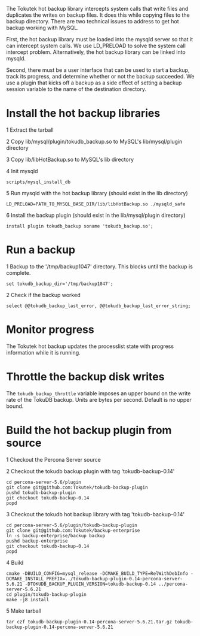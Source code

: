 The Tokutek hot backup library intercepts system calls that write files and duplicates the writes on backup files. It does this while copying files to the backup directory.  There are two technical issues to address to get hot backup working with MySQL.

First, the hot backup library must be loaded into the mysqld server so that it can intercept system calls.  We use LD_PRELOAD to solve the system call intercept problem.  Alternatively, the hot backup library can be linked into mysqld.

Second, there must be a user interface that can be used to start a backup, track its progress, and determine whether or not the backup succeeded.  We use a plugin that kicks off a backup as a side effect of setting a backup session variable to the name of the destination directory.

# Install the hot backup libraries
1 Extract the tarball

2 Copy lib/mysql/plugin/tokudb_backup.so to MySQL's lib/mysql/plugin directory

3 Copy lib/libHotBackup.so to MySQL's lib directory

4 Init mysqld
```
scripts/mysql_install_db
```

5 Run mysqld with the hot backup library (should exist in the lib directory)
```
LD_PRELOAD=PATH_TO_MYSQL_BASE_DIR/lib/libHotBackup.so ./mysqld_safe
```

6 Install the backup plugin (should exist in the lib/mysql/plugin directory)
```
install plugin tokudb_backup soname 'tokudb_backup.so';
````

# Run a backup

1 Backup to the '/tmp/backup1047' directory.  This blocks until the backup is complete.
```
set tokudb_backup_dir='/tmp/backup1047';
```

2 Check if the backup worked
```
select @@tokudb_backup_last_error, @@tokudb_backup_last_error_string;
```

# Monitor progress
The Tokutek hot backup updates the processlist state with progress information while it is running.

# Throttle the backup disk writes
The ```tokudb_backup_throttle``` variable imposes an upper bound on the write rate of the TokuDB backup.  Units are bytes per second.  Default is no upper bound.

# Build the hot backup plugin from source
1 Checkout the Percona Server source

2 Checkout the tokudb backup plugin with tag 'tokudb-backup-0.14'
```
cd percona-server-5.6/plugin
git clone git@github.com:Tokutek/tokudb-backup-plugin
pushd tokudb-backup-plugin
git checkout tokudb-backup-0.14
popd
```

3 Checkout the tokudb hot backup library with tag 'tokudb-backup-0.14'
```
cd percona-server-5.6/plugin/tokudb-backup-plugin
git clone git@github.com:Tokutek/backup-enterprise
ln -s backup-enterprise/backup backup
pushd backup-enterprise
git checkout tokudb-backup-0.14
popd
```

4 Build
```
cmake -DBUILD_CONFIG=mysql_release -DCMAKE_BUILD_TYPE=RelWithDebInfo -DCMAKE_INSTALL_PREFIX=../tokudb-backup-plugin-0.14-percona-server-5.6.21 -DTOKUDB_BACKUP_PLUGIN_VERSION=tokudb-backup-0.14 ../percona-server-5.6.21
cd plugin/tokudb-backup-plugin
make -j8 install
```

5 Make tarball
```
tar czf tokudb-backup-plugin-0.14-percona-server-5.6.21.tar.gz tokudb-backup-plugin-0.14-percona-server-5.6.21
```
